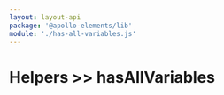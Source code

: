 ```yaml
---
layout: layout-api
package: '@apollo-elements/lib'
module: './has-all-variables.js'
---
```

# Helpers >> hasAllVariables

